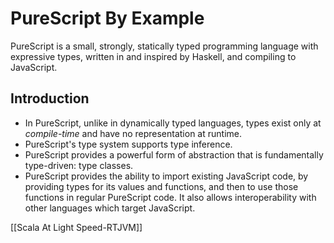 # PureScript By Example

PureScript is a small, strongly, statically typed programming language with expressive types, written in and inspired by Haskell, and compiling to JavaScript.

## Introduction

- In PureScript, unlike in dynamically typed languages, types exist only at _compile-time_ and have no representation at runtime.
- PureScript's type system supports type inference.
- PureScript provides a powerful form of abstraction that is fundamentally type-driven: type classes.
- PureScript provides the ability to import existing JavaScript code, by providing types for its values and functions, and then to use those functions in regular PureScript code. It also allows interoperability with other languages which target JavaScript.

[[Scala At Light Speed-RTJVM]]